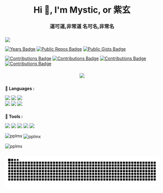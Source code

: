 <h1 align="center">Hi 👋, I'm Mystic, or 紫玄</h1>
<h3 align="center">道可道,非常道 名可名,非常名</h3>

###

<img src="https://komarev.com/ghpvc/?username=pplmx&&style=flat-square" align="center" />

[![Years Badge](https://badges.strrl.dev/years/pplmx)](https://badges.strrl.dev)
[![Public Repos Badge](https://badges.strrl.dev/repos/pplmx)](https://badges.strrl.dev)
[![Public Gists Badge](https://badges.strrl.dev/gists/pplmx)](https://badges.strrl.dev)

[![Contributions Badge](https://badges.strrl.dev/contributions/all/pplmx)](https://badges.strrl.dev)
[![Contributions Badge](https://badges.strrl.dev/contributions/monthly/pplmx)](https://badges.strrl.dev)
[![Contributions Badge](https://badges.strrl.dev/commits/monthly/pplmx)](https://badges.strrl.dev)
[![Contributions Badge](https://badges.strrl.dev/issues-and-prs/monthly/pplmx)](https://badges.strrl.dev)

###

<div align="center">
  <img src="https://profile-counter.glitch.me/pplmx/count.svg?"  />
</div>

###

**🌱 Languages :**

<code><a href="https://www.python.org/" target="_blank"><img height="50" src="https://www.vectorlogo.zone/logos/python/python-official.svg"></a></code>
<code><a href="https://go.dev/" target="_blank"><img height="50" src="https://www.vectorlogo.zone/logos/golang/golang-official.svg"></a></code>
<code><a href="https://openjdk.java.net/" target="_blank"><img height="50" src="https://www.vectorlogo.zone/logos/java/java-horizontal.svg"></a></code>
<br/>
<code><a href="https://en.wikipedia.org/wiki/Bash_(Unix_shell)" target="_blank"><img height="50" src="https://www.vectorlogo.zone/logos/gnu_bash/gnu_bash-official.svg"></a></code>
<code><a href="https://en.cppreference.com/w/" target="_blank"><img height="50" src="https://github.com/isocpp/logos/blob/master/cpp_logo.svg"></a></code>
<code><a href="https://en.wikipedia.org/wiki/Visual_Basic" target="_blank"><img height="50" src="https://www.vectorlogo.zone/logos/microsoft_vb/microsoft_vb-ar21.svg"></a></code>

###

**🌱 Tools :**

<code><a href="https://www.jetbrains.com/" target="_blank"><img height="50" src="https://www.vectorlogo.zone/logos/jetbrains/jetbrains-icon.svg"></a></code>
<code><a href="https://www.linux.org/" target="_blank"><img height="50" src="https://www.vectorlogo.zone/logos/linux/linux-ar21.svg"></a></code>
<code><a href="https://www.docker.com/" target="_blank"><img height="50" src="https://www.vectorlogo.zone/logos/docker/docker-official.svg"></a></code>
<code><a href="https://www.openstack.org/" target="_blank"><img height="50" src="https://www.vectorlogo.zone/logos/openstack/openstack-ar21.svg"></a></code>
<code><a href="https://kubernetes.io/" target="_blank"><img height="50" src="https://www.vectorlogo.zone/logos/kubernetes/kubernetes-icon.svg"></a></code>

<p><img align="left" src="https://github-readme-stats.vercel.app/api/top-langs?username=pplmx&show_icons=true&locale=en&layout=compact&langs_count=10&count_private=true&exclude_repo=pplmx.github.io,pplmx.main,caoyu.info,yoooo.fun,vimConfig,hexo-pwa,hugo-theme-next" alt="pplmx" /></p>

<p>&nbsp;<img align="center" src="https://github-readme-stats.vercel.app/api?username=pplmx&show_icons=true&locale=en" alt="pplmx" /></p>

<p><img align="center" src="https://github-readme-streak-stats.herokuapp.com/?user=pplmx&" alt="pplmx" /></p>

###

<img src="https://raw.githubusercontent.com/pplmx/pplmx/output/snake.svg" alt="Snake animation" />

